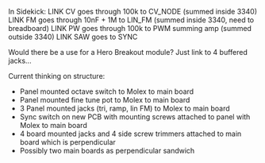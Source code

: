 In Sidekick:
LINK CV goes through 100k to CV_NODE (summed inside 3340)
LINK FM goes through 10nF + 1M to LIN_FM (summed inside 3340, need to breadboard)
LINK PW goes through 100k to PWM summing amp (summed outside 3340)
LINK SAW goes to SYNC

Would there be a use for a Hero Breakout module? Just link to 4 buffered jacks...

Current thinking on structure:

* Panel mounted octave switch to Molex to main board
* Panel mounted fine tune pot to Molex to main board
* 3 Panel mounted jacks (tri, ramp, lin FM) to Molex to main board
* Sync switch on new PCB with mounting screws attached to panel with Molex to main board
* 4 board mounted jacks and 4 side screw trimmers attached to main board which is perpendicular
* Possibly two main boards as perpendicular sandwich

